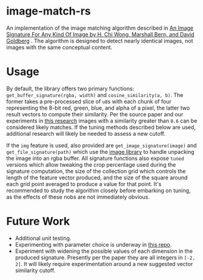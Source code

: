 image-match-rs
==============

An implementation of the image matching algorithm described in 
[An Image Signature For Any Kind Of Image by H. Chi Wong, Marshall Bern, and David Goldberg](https://www.semanticscholar.org/paper/An-image-signature-for-any-kind-of-image-Wong-Bern/f0d7ae4a781b61dbf1c4fdcdc50dd82cc294d89f)
. The algorithm is designed to detect nearly identical images, not images with the same conceptual content. 


Usage
=====

By default, the library offers two primary functions: `get_buffer_signature(rgba, width)` and `cosine_similarity(a, b)`.
The former takes a pre-processed slice of `u8`s with each chunk of four representing the 8-bit red, green, blue, and 
alpha of a pixel, the latter two result vectors to compute their similarity. Per the source paper and our experiments
in [this research](https://github.com/alt-text-org/image-algo-testing) images with a similarity greater than `0.6` can
be considered likely matches. If the tuning methods described below are used, additional research will likely be needed
to assess a new cutoff.

If the `img` feature is used, also provided are `get_image_signature(image)` and `get_file_signature(path)` which use 
the [image library](https://crates.io/crates/image) to handle unpacking the image into an rgba buffer. All signature
functions also expose `tuned` versions which allow tweaking the crop percentage used during the signature computation, 
the size of the collection grid which controls the length of the feature vector produced, and the size of the 
square around each grid point averaged to produce a value for that point. It's recommended to study the algorithm 
closely before embarking on tuning, as the effects of these nobs are not immediately obvious.
 

Future Work
===========
- Additional unit testing.
- Experimenting with parameter choice is underway in [this repo](https://github.com/alt-text-org/image-match-params).
- Experiment with widening the possible values of each dimension in the produced signature. Presently per the paper they
  are all integers in `[-2, 2]`. It will likely require experimentation around a new suggested vector similarity cutoff.